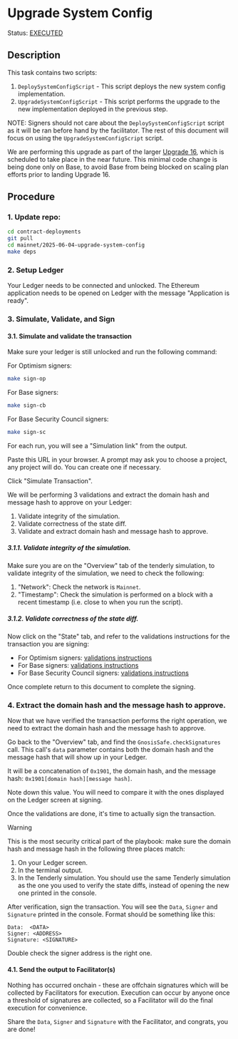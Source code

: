 # Upgrade System Config

Status: [EXECUTED](https://etherscan.io/tx/0x289aeed24a156bbb3b03cbbe0ef4e5fc873436d41cf50c746cdd380ff26be89b)

## Description

This task contains two scripts:
1. `DeploySystemConfigScript` - This script deploys the new system config implementation.
2. `UpgradeSystemConfigScript` - This script performs the upgrade to the new implementation deployed in the previous step.

NOTE: Signers should not care about the `DeploySystemConfigScript` script as it will be ran before hand by the facilitator.
The rest of this document will focus on using the `UpgradeSystemConfigScript` script.

We are performing this upgrade as part of the larger [Upgrade 16](https://docs.optimism.io/notices/upgrade-16), which is scheduled to take place in the near future. This minimal code change is being done only on Base, to avoid Base from being blocked on scaling plan efforts prior to landing Upgrade 16.

## Procedure

### 1. Update repo:

```bash
cd contract-deployments
git pull
cd mainnet/2025-06-04-upgrade-system-config
make deps
```

### 2. Setup Ledger

Your Ledger needs to be connected and unlocked. The Ethereum
application needs to be opened on Ledger with the message "Application
is ready".

### 3. Simulate, Validate, and Sign

#### 3.1. Simulate and validate the transaction

Make sure your ledger is still unlocked and run the following command:

For Optimism signers:
```bash
make sign-op
```

For Base signers:
```bash
make sign-cb
```

For Base Security Council signers:
```bash
make sign-sc
```

For each run, you will see a "Simulation link" from the output.

Paste this URL in your browser. A prompt may ask you to choose a
project, any project will do. You can create one if necessary.

Click "Simulate Transaction".

We will be performing 3 validations and extract the domain hash and
message hash to approve on your Ledger:

1. Validate integrity of the simulation.
2. Validate correctness of the state diff.
3. Validate and extract domain hash and message hash to approve.

##### 3.1.1. Validate integrity of the simulation.

Make sure you are on the "Overview" tab of the tenderly simulation, to
validate integrity of the simulation, we need to check the following:

1. "Network": Check the network is `Mainnet`.
2. "Timestamp": Check the simulation is performed on a block with a
   recent timestamp (i.e. close to when you run the script).

##### 3.1.2. Validate correctness of the state diff.

Now click on the "State" tab, and refer to the validations instructions for the transaction you are signing:

- For Optimism signers: [validations instructions](./validations/OP_VALIDATION.md)
- For Base signers: [validations instructions](./validations/BASE_NESTED_VALIDATION.md)
- For Base Security Council signers: [validations instructions](./validations/BASE_SC_VALIDATION.md)

Once complete return to this document to complete the signing.

### 4. Extract the domain hash and the message hash to approve.

Now that we have verified the transaction performs the right
operation, we need to extract the domain hash and the message hash to
approve.

Go back to the "Overview" tab, and find the
`GnosisSafe.checkSignatures` call. This call's `data` parameter
contains both the domain hash and the message hash that will show up
in your Ledger.

It will be a concatenation of `0x1901`, the domain hash, and the
message hash: `0x1901[domain hash][message hash]`.

Note down this value. You will need to compare it with the ones
displayed on the Ledger screen at signing.

Once the validations are done, it's time to actually sign the
transaction.

> [!WARNING]
> This is the most security critical part of the playbook: make sure the
> domain hash and message hash in the following three places match:
>
> 1. On your Ledger screen.
> 2. In the terminal output.
> 3. In the Tenderly simulation. You should use the same Tenderly
>    simulation as the one you used to verify the state diffs, instead
>    of opening the new one printed in the console.
>

After verification, sign the transaction. You will see the `Data`,
`Signer` and `Signature` printed in the console. Format should be
something like this:

```shell
Data:  <DATA>
Signer: <ADDRESS>
Signature: <SIGNATURE>
```

Double check the signer address is the right one.

#### 4.1. Send the output to Facilitator(s)

Nothing has occurred onchain - these are offchain signatures which
will be collected by Facilitators for execution. Execution can occur
by anyone once a threshold of signatures are collected, so a
Facilitator will do the final execution for convenience.

Share the `Data`, `Signer` and `Signature` with the Facilitator, and
congrats, you are done!
